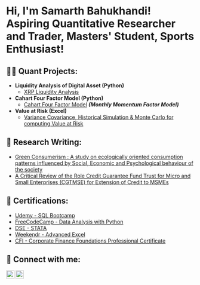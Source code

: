 <h1>Hi, I'm Samarth Bahukhandi! <br/>Aspiring Quantitative Researcher and Trader, Masters' Student, Sports Enthusiast!</h1>

<h2>👨‍💻 Quant Projects:</h2>

- <b> Liquidity Analysis of Digital Asset (Python)</b>
  - [XRP Liquidity Analysis](https://github.com/bahu1610/Liquidity_Profile/tree/main) 
- <b>Cahart Four Factor Model (Python)</b>
  - [Cahart Four Factor Model](https://github.com/bahu1610/CaharatRiskModel) <b><i>(Monthly Momentum Factor Model)</b></i>
- <b>Value at Risk (Excel)</b>
  - [Variance Covariance, Historical Simulation & Monte Carlo for computing Value at Risk](https://github.com/bahu1610/ValueAtRisk)

<h2>📝 Research Writing: </h2>

- [Green Consumerism : A study on ecologically oriented consumption patterns influenced by Social, Economic and Psychological behaviour of the society](https://drive.google.com/file/d/1UwsM7A59xFaEPvtWS8iBurjHqB8zmK8S/view?usp=sharing)
- [A Critical Review of the Role Credit Guarantee Fund Trust for Micro and Small Enterprises (CGTMSE) for Extension of Credit to MSMEs](https://drive.google.com/file/d/1T7mbjOafPXYZxzekXBtU4oJS6uUAb-C0/view?usp=sharing)
  
<h2>📜 Certifications: </h2>

- [Udemy - SQL Bootcamp](https://www.udemy.com/certificate/UC-4edc3c32-c5aa-47e8-9e37-2f2fa3573249/)
- [FreeCodeCamp - Data Analysis with Python](https://www.freecodecamp.org/certification/fccc8352c5d-5cb8-42a6-8e75-b0ad8a1044b1/data-analysis-with-python-v7)
- [DSE - STATA](https://drive.google.com/file/d/1IlxkgdfrPUxIZlMSEuPUXzS8xyeFjHrT/view?usp=sharing)
- [Weekendr - Advanced Excel](https://drive.google.com/file/d/1ePsX6dtQAVI6kgOEBqgRQy0vLspbmFLS/view?usp=sharing)
- [CFI - Corporate Finance Foundations Professional Certificate](https://www.linkedin.com/learning/certificates/5c1f843b47c1bb2d8f4288970e9a30a6104a277dd09bfc736a63bd94600c9a33)
 



<h2> 🤳 Connect with me:</h2>

[<img align="left" alt="JoshMadakor | LinkedIn" width="22px" src="https://cdn.jsdelivr.net/npm/simple-icons@v3/icons/linkedin.svg" />][linkedin]
[<img align="left" alt="JoshMadakor | Instagram" width="22px" src="https://cdn.jsdelivr.net/npm/simple-icons@v3/icons/instagram.svg" />][instagram]


[instagram]: https://www.instagram.com/bahu__16/?hl=en
[linkedin]: https://www.linkedin.com/in/samarth-bahukhandi-7a2aa5184/


